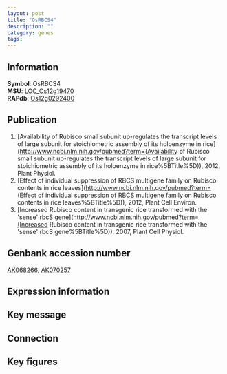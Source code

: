```yaml
---
layout: post
title: "OsRBCS4"
description: ""
category: genes
tags: 
---
```


## Information
__Symbol__: OsRBCS4  
__MSU__: [LOC_Os12g19470](http://rice.plantbiology.msu.edu/cgi-bin/ORF_infopage.cgi?orf=LOC_Os12g19470)  
__RAPdb__: [Os12g0292400](http://rapdb.dna.affrc.go.jp/viewer/gbrowse_details/irgsp1?name=Os12g0292400)  

## Publication
1. [Availability of Rubisco small subunit up-regulates the transcript levels of large subunit for stoichiometric assembly of its holoenzyme in rice](http://www.ncbi.nlm.nih.gov/pubmed?term=(Availability of Rubisco small subunit up-regulates the transcript levels of large subunit for stoichiometric assembly of its holoenzyme in rice%5BTitle%5D)), 2012, Plant Physiol.
2. [Effect of individual suppression of RBCS multigene family on Rubisco contents in rice leaves](http://www.ncbi.nlm.nih.gov/pubmed?term=(Effect of individual suppression of RBCS multigene family on Rubisco contents in rice leaves%5BTitle%5D)), 2012, Plant Cell Environ.
3. [Increased Rubisco content in transgenic rice transformed with the 'sense' rbcS gene](http://www.ncbi.nlm.nih.gov/pubmed?term=(Increased Rubisco content in transgenic rice transformed with the 'sense' rbcS gene%5BTitle%5D)), 2007, Plant Cell Physiol.

## Genbank accession number
[AK068266](http://www.ncbi.nlm.nih.gov/nuccore/AK068266), [AK070257](http://www.ncbi.nlm.nih.gov/nuccore/AK070257)

## Expression information

## Key message

## Connection

## Key figures


